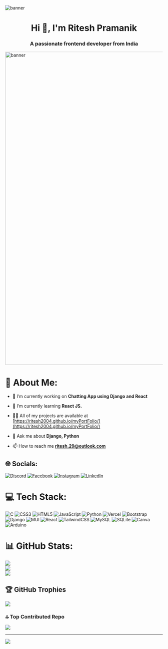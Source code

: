 <img src="https://mir-s3-cdn-cf.behance.net/project_modules/fs/54b6c068097599.5b50bca476b9b.gif" alt="banner"/>
<h1 align="center">Hi 👋, I'm Ritesh Pramanik</h1>
<h3 align="center">A passionate frontend developer from India</h3>
<img src="https://www.sarvika.com/wp-content/uploads/2021/03/Backend-Developer-Python-GIF-Dribble.gif" width=1000 alt="banner"/>

# 💫 About Me:

- 🔭 I’m currently working on **Chatting App using Django and React**

- 🌱 I’m currently learning **React JS.**

- 👨‍💻 All of my projects are available at [https://ritesh2004.github.io/myPortFolio/](https://ritesh2004.github.io/myPortFolio/)

- 💬 Ask me about **Django, Python**

- 📫 How to reach me **ritesh.29@outlook.com**



## 🌐 Socials:
[![Discord](https://img.shields.io/badge/Discord-%237289DA.svg?logo=discord&logoColor=white)](https://discord.gg/ritesh2004#8301) [![Facebook](https://img.shields.io/badge/Facebook-%231877F2.svg?logo=Facebook&logoColor=white)](https://facebook.com/itzriteshpramanik) [![Instagram](https://img.shields.io/badge/Instagram-%23E4405F.svg?logo=Instagram&logoColor=white)](https://instagram.com/ritesh_pramanik29) [![LinkedIn](https://img.shields.io/badge/LinkedIn-%230077B5.svg?logo=linkedin&logoColor=white)](https://linkedin.com/in/ritesh-pramanik-8ba316260) 

# 💻 Tech Stack:
![C](https://img.shields.io/badge/c-%2300599C.svg?style=for-the-badge&logo=c&logoColor=white) ![CSS3](https://img.shields.io/badge/css3-%231572B6.svg?style=for-the-badge&logo=css3&logoColor=white) ![HTML5](https://img.shields.io/badge/html5-%23E34F26.svg?style=for-the-badge&logo=html5&logoColor=white) ![JavaScript](https://img.shields.io/badge/javascript-%23323330.svg?style=for-the-badge&logo=javascript&logoColor=%23F7DF1E) ![Python](https://img.shields.io/badge/python-3670A0?style=for-the-badge&logo=python&logoColor=ffdd54) ![Vercel](https://img.shields.io/badge/vercel-%23000000.svg?style=for-the-badge&logo=vercel&logoColor=white) ![Bootstrap](https://img.shields.io/badge/bootstrap-%23563D7C.svg?style=for-the-badge&logo=bootstrap&logoColor=white) ![Django](https://img.shields.io/badge/django-%23092E20.svg?style=for-the-badge&logo=django&logoColor=white) ![MUI](https://img.shields.io/badge/MUI-%230081CB.svg?style=for-the-badge&logo=material-ui&logoColor=white) ![React](https://img.shields.io/badge/react-%2320232a.svg?style=for-the-badge&logo=react&logoColor=%2361DAFB) ![TailwindCSS](https://img.shields.io/badge/tailwindcss-%2338B2AC.svg?style=for-the-badge&logo=tailwind-css&logoColor=white) ![MySQL](https://img.shields.io/badge/mysql-%2300f.svg?style=for-the-badge&logo=mysql&logoColor=white) ![SQLite](https://img.shields.io/badge/sqlite-%2307405e.svg?style=for-the-badge&logo=sqlite&logoColor=white) ![Canva](https://img.shields.io/badge/Canva-%2300C4CC.svg?style=for-the-badge&logo=Canva&logoColor=white) ![Arduino](https://img.shields.io/badge/-Arduino-00979D?style=for-the-badge&logo=Arduino&logoColor=white)
# 📊 GitHub Stats:
![](https://github-readme-stats.vercel.app/api?username=ritesh2004&theme=dark&hide_border=false&include_all_commits=true&count_private=false)<br/>
![](https://github-readme-streak-stats.herokuapp.com/?user=ritesh2004&theme=dark&hide_border=false)<br/>
![](https://github-readme-stats.vercel.app/api/top-langs/?username=ritesh2004&theme=dark&hide_border=false&include_all_commits=true&count_private=false&layout=compact)

## 🏆 GitHub Trophies
![](https://github-profile-trophy.vercel.app/?username=ritesh2004&theme=dracula&no-frame=false&no-bg=false&margin-w=4)

### 🔝 Top Contributed Repo
![](https://github-contributor-stats.vercel.app/api?username=ritesh2004&limit=5&theme=dark&combine_all_yearly_contributions=true)

---
[![](https://visitcount.itsvg.in/api?id=ritesh2004&icon=0&color=0)](https://visitcount.itsvg.in)

<!-- Proudly created with GPRM ( https://gprm.itsvg.in ) --
